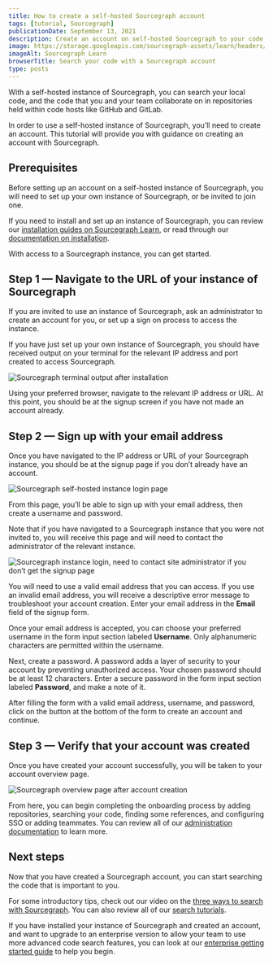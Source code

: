 ```yaml
---
title: How to create a self-hosted Sourcegraph account
tags: [tutorial, Sourcegraph]
publicationDate: September 13, 2021
description: Create an account on self-hosted Sourcegraph to your code
image: https://storage.googleapis.com/sourcegraph-assets/learn/headers/sourcegraph-learn-05.png
imageAlt: Sourcegraph Learn
browserTitle: Search your code with a Sourcegraph account
type: posts
---
```


With a self-hosted instance of Sourcegraph, you can search your local code, and the code that you and your team collaborate on in repositories held within code hosts like GitHub and GitLab. 

In order to use a self-hosted instance of Sourcegraph, you’ll need to create an account. This tutorial will provide you with guidance on creating an account with Sourcegraph.

## Prerequisites

Before setting up an account on a self-hosted instance of Sourcegraph, you will need to set up your own instance of Sourcegraph, or be invited to join one. 

If you need to install and set up an instance of Sourcegraph, you can review our [installation guides on Sourcegraph Learn](https://learn.sourcegraph.com/tags/installation), or read through our [documentation on installation](https://docs.sourcegraph.com/admin/install). 

With access to a Sourcegraph instance, you can get started.

## Step 1 — Navigate to the URL of your instance of Sourcegraph

If you are invited to use an instance of Sourcegraph, ask an administrator to create an account for you, or set up a sign on process to access the instance.

If you have just set up your own instance of Sourcegraph, you should have received output on your terminal for the relevant IP address and port created to access Sourcegraph.

![Sourcegraph terminal output after installation](https://storage.googleapis.com/sourcegraph-assets/learn/tutorial-images/sourcegraph-logo-terminal.png)

<Highlighter
input='Sourcegraph is ready at: http://the-server-ip-address:7080'
language='shell'
/>

Using your preferred browser, navigate to the relevant IP address or URL. At this point, you should be at the signup screen if you have not made an account already.

## Step 2 — Sign up with your email address

Once you have navigated to the IP address or URL of your Sourcegraph instance, you should be at the signup page if you don’t already have an account. 

![Sourcegraph self-hosted instance login page](https://storage.googleapis.com/sourcegraph-assets/learn/tutorial-images/sourcegraph-login-page.png)

From this page, you’ll be able to sign up with your email address, then create a username and password. 

Note that if you have navigated to a Sourcegraph instance that you were not invited to, you will receive this page and will need to contact the administrator of the relevant instance.

![Sourcegraph instance login, need to contact site administrator if you don’t get the signup page](https://storage.googleapis.com/sourcegraph-assets/learn/tutorial-images/sourcegraph-contact-site-admin.png)

You will need to use a valid email address that you can access. If you use an invalid email address, you will receive a descriptive error message to troubleshoot your account creation. Enter your email address in the **Email** field of the signup form. 

Once your email address is accepted, you can choose your preferred username in the form input section labeled **Username**. Only alphanumeric characters are permitted within the username.

Next, create a password. A password adds a layer of security to your account by preventing unauthorized access. Your chosen password should be at least 12 characters. Enter a secure password in the form input section labeled **Password**, and make a note of it.

After filling the form with a valid email address, username, and password, click on the button at the bottom of the form to create an account and continue.

## Step 3 — Verify that your account was created

Once you have created your account successfully, you will be taken to your account overview page. 

![Sourcegraph overview page after account creation](https://storage.googleapis.com/sourcegraph-assets/learn/tutorial-images/sourcegraph-overview-page-after-account-creation.png)

From here, you can begin completing the onboarding process by adding repositories, searching your code, finding some references, and configuring SSO or adding teammates. You can review all of our [administration documentation](https://docs.sourcegraph.com/admin) to learn more.

## Next steps

Now that you have created a Sourcegraph account, you can start searching the code that is important to you.

For some introductory tips, check out our video on the [three ways to search with Sourcegraph](https://learn.sourcegraph.com/three-ways-to-search-code-with-sourcegraph). You can also review all of our [search tutorials](https://learn.sourcegraph.com/tags/search).

If you have installed your instance of Sourcegraph and created an account, and want to upgrade to an enterprise version to allow your team to use more advanced code search features, you can look at our [enterprise getting started guide](https://docs.sourcegraph.com/adopt/enterprise_getting_started_guide) to help you begin.
